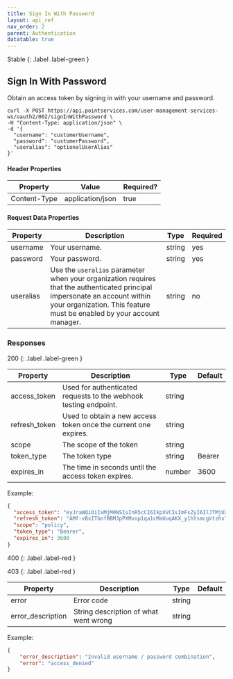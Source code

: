 ```yaml
---
title: Sign In With Password
layout: api_ref
nav_order: 2
parent: Authentication
datatable: true
---
```

Stable
{: .label .label-green }

## Sign In With Password

Obtain an access token by signing in with your username and password.

```shell
curl -X POST https://api.pointservices.com/user-management-services-ws/oauth2/002/signInWithPassword \
-H "Content-Type: application/json" \
-d '{
  "username": "customerUsername",
  "password": "customerPassword",
  "useralias": "optionalUserAlias"
}'
```

#### Header Properties
<div class="datatable-begin"></div>

| Property | Value            | Required? |
|----------|------------------|-----------|
| Content-Type | application/json | true      |

<div class="datatable-end"></div>


#### Request Data Properties
<div class="datatable-begin"></div>

| Property  | Description                                                                                                                                                                                         | Type   | Required |
|-----------|-----------------------------------------------------------------------------------------------------------------------------------------------------------------------------------------------------|--------|----------|
| username  | Your username.                                                                                                                                                                                      | string | yes      |
| password  | Your password.                                                                                                                                                                                      | string | yes      |
| useralias | Use the `useralias` parameter when your organization requires that the authenticated principal impersonate an account within your organization. This feature must be enabled by your account manager. | string | no       |


<div class="datatable-end"></div>



### Responses

200
{: .label .label-green }

<div class="datatable-begin"></div>

| Property | Description | Type   | Default |
|----------|-------------|--------|---------|
| access_token | Used for authenticated requests to the webhook testing endpoint. | string |         |
| refresh_token | Used to obtain a new access token once the current one expires. | string |         |
| scope         | The scope of the token                                     | string |         |
| token_type    | The token type                           | string | Bearer  |
| expires_in | The time in seconds until the access token expires. | number | 3600    |

<div class="datatable-end"></div>

Example:
```json
{
  "access_token": "eyJraWQiOiIxMjM0NSIsInR5cCI6IkpXVCIsImFsZyI6IlJTMjU2In0.eyJhdWQiOiJ0ZXN0LXRlbmFudCIsInN1YiI6InhwcHN8MTIyMyIsImVtYWlsX3ZlcmlmaWVkIjp0cnVlLCJ1c2VyX2lkIjoiMTIyMyIsImF1dGhfdGltZSI6MTcwODcxNTYwMiwiaXNzIjoiaHR0cHM6XC9cL3NlY3VyZXRva2VuLmdvb2dsZS5jb21cL3Rlc3QtdGVuYW50IiwiZXhwIjoxNzA4NzE5LCJpYXQiOjE3MDg3MTUsImVtYWlsIjoidGVzdHVzZXJAdGVuYW50LmNvbSJ9.dGVzdA==",
  "refresh_token": "AMf-vBxITbnfBBMJpPXMvop1qa1cMaUuqAKX_y1hYsmcgVtzhx7Al_9mWD",
  "scope": "policy",
  "token_type": "Bearer",
  "expires_in": 3600
}
```


400
{: .label .label-red }

403
{: .label .label-red }

<div class="datatable-begin"></div>

| Property | Description                           | Type | Default |
|----------|---------------------------------------|------|---------|
| error    | Error code                            | string | |
| error_description  | String description of what went wrong | string | |

<div class="datatable-end"></div>

Example:
```json
{
    "error_description": "Invalid username / password combination",
    "error": "access_denied"
}
```
